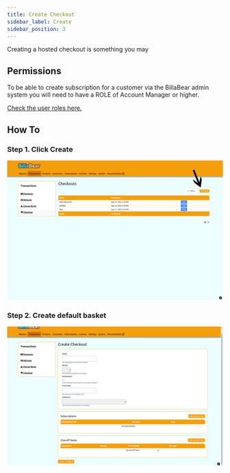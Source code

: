 ```yaml
---
title: Create Checkout
sidebar_label: Create
sidebar_position: 3
---
```

Creating a hosted checkout is something you may 

## Permissions

To be able to create subscription for a customer via the BillaBear admin system you will need to have a ROLE of Account Manager or higher.

[Check the user roles here.](../user_roles/)

## How To

### Step 1. Click Create

![Click Create](./create_screenshots/1_click_create.png)

### Step 2. Create default basket

![Input Email](./create_screenshots/2_form.png)